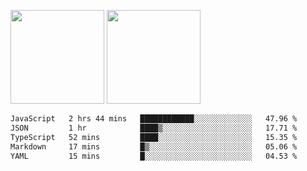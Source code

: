 <img src="https://github-readme-stats.vercel.app/api?username=Dream4ever&count_private=true&show_icons=true&theme=tokyonight" height="150" /> <img src="https://github-readme-stats.vercel.app/api/top-langs/?username=Dream4ever&count_private=true&show_icons=true&theme=tokyonight&langs_count=5&layout=compact" height="150" />

<!--START_SECTION:waka-->

```txt
JavaScript   2 hrs 44 mins   ████████████░░░░░░░░░░░░░   47.96 %
JSON         1 hr            ████▒░░░░░░░░░░░░░░░░░░░░   17.71 %
TypeScript   52 mins         ████░░░░░░░░░░░░░░░░░░░░░   15.35 %
Markdown     17 mins         █▒░░░░░░░░░░░░░░░░░░░░░░░   05.06 %
YAML         15 mins         █░░░░░░░░░░░░░░░░░░░░░░░░   04.53 %
```

<!--END_SECTION:waka-->
